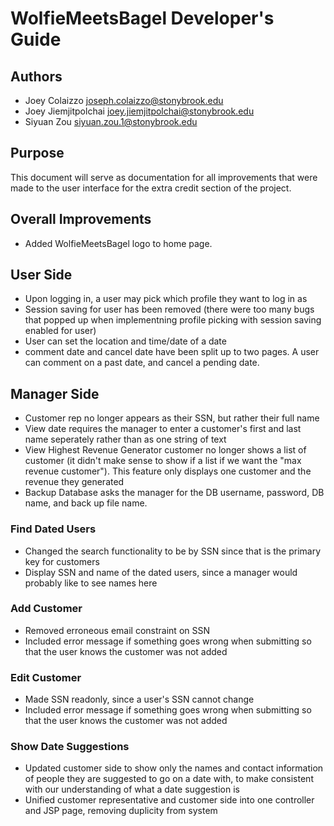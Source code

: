 # WolfieMeetsBagel Developer's Guide

## Authors
* Joey Colaizzo [joseph.colaizzo@stonybrook.edu](mailto:joseph.colaizzo@stonybrook.edu)
* Joey Jiemjitpolchai [joey.jiemjitpolchai@stonybrook.edu](mailto:joey.jiemjitpolchai@stonybrook.edu)
* Siyuan Zou [siyuan.zou.1@stonybrook.edu](mailto:siyuan.zou.1@stonybrook.edu)

## Purpose

This document will serve as documentation for all improvements that were made to the user interface for the extra credit section of the project.

## Overall Improvements

* Added WolfieMeetsBagel logo to home page.

## User Side

* Upon logging in, a user may pick which profile they want to log in as
* Session saving for user has been removed (there were too many bugs that popped up when implementning profile picking with session saving enabled for user)
* User can set the location and time/date of a date
* comment date and cancel date have been split up to two pages. A user can comment on a past date, and cancel a pending date.

## Manager Side

* Customer rep no longer appears as their SSN, but rather their full name
* View date requires the manager to enter a customer's first and last name seperately rather than as one string of text
* View Highest Revenue Generator customer no longer shows a list of customer (it didn't make sense to show if a list if we want the "max revenue customer"). 
This feature only displays one customer and the revenue they generated
* Backup Database asks the manager for the DB username, password, DB name, and back up file name.

### Find Dated Users

* Changed the search functionality to be by SSN since that is the primary key for customers
* Display SSN and name of the dated users, since a manager would probably like to see names here

### Add Customer

* Removed erroneous email constraint on SSN
* Included error message if something goes wrong when submitting so that the user knows the customer was not added

### Edit Customer

* Made SSN readonly, since a user's SSN cannot change
* Included error message if something goes wrong when submitting so that the user knows the customer was not added

### Show Date Suggestions

* Updated customer side to show only the names and contact information of people they are suggested to go on a date with, to make consistent with our understanding of what a date suggestion is
* Unified customer representative and customer side into one controller and JSP page, removing duplicity from system
